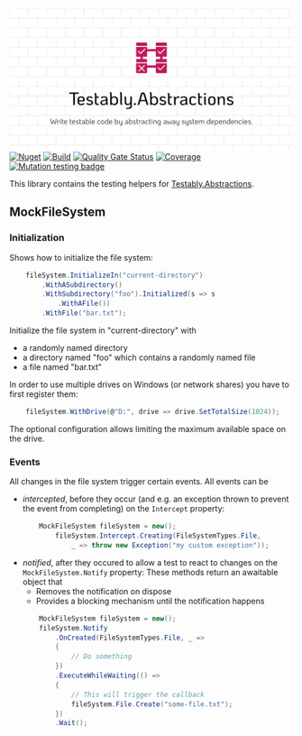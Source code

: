 ![Testably.Abstractions](https://raw.githubusercontent.com/Testably/Testably.Abstractions/main/Docs/Images/social-preview.png)
[![Nuget](https://img.shields.io/nuget/v/Testably.Abstractions.Testing)](https://www.nuget.org/packages/Testably.Abstractions.Testing)
[![Build](https://github.com/Testably/Testably.Abstractions/actions/workflows/build.yml/badge.svg)](https://github.com/Testably/Testably.Abstractions/actions/workflows/build.yml)
[![Quality Gate Status](https://sonarcloud.io/api/project_badges/measure?project=Testably_Testably.Abstractions&branch=main&metric=alert_status)](https://sonarcloud.io/summary/overall?id=Testably_Testably.Abstractions&branch=main)
[![Coverage](https://sonarcloud.io/api/project_badges/measure?project=Testably_Testably.Abstractions&branch=main&metric=coverage)](https://sonarcloud.io/summary/overall?id=Testably_Testably.Abstractions&branch=main)
[![Mutation testing badge](https://img.shields.io/endpoint?style=flat&url=https%3A%2F%2Fbadge-api.stryker-mutator.io%2Fgithub.com%2FTestably%2FTestably.Abstractions%2Fmain)](https://dashboard.stryker-mutator.io/reports/github.com/Testably/Testably.Abstractions/main)

This library contains the testing helpers for [Testably.Abstractions](../README.md).

## MockFileSystem

### Initialization
Shows how to initialize the file system:
```csharp
    fileSystem.InitializeIn("current-directory")
        .WithASubdirectory()
        .WithSubdirectory("foo").Initialized(s => s
            .WithAFile())
        .WithFile("bar.txt");
```
Initialize the file system in "current-directory" with
- a randomly named directory
- a directory named "foo" which contains a randomly named file
- a file named "bar.txt"

In order to use multiple drives on Windows (or network shares) you have to first register them:
```csharp
    fileSystem.WithDrive(@"D:", drive => drive.SetTotalSize(1024));
```
The optional configuration allows limiting the maximum available space on the drive.

### Events
All changes in the file system trigger certain events. All events can be
- _intercepted_, before they occur (and e.g. an exception thrown to prevent the event from completing) on the `Intercept` property:
  ```csharp
      MockFileSystem fileSystem = new();
          fileSystem.Intercept.Creating(FileSystemTypes.File,
              _ => throw new Exception("my custom exception"));
  ```
- _notified_, after they occured to allow a test to react to changes on the `MockFileSystem.Notify` property:
  These methods return an awaitable object that
  - Removes the notification on dispose
  - Provides a blocking mechanism until the notification happens
  ```csharp
      MockFileSystem fileSystem = new();
      fileSystem.Notify
          .OnCreated(FileSystemTypes.File, _ =>
          {
              // Do something
          })
          .ExecuteWhileWaiting(() =>
          {
              // This will trigger the callback
              fileSystem.File.Create("some-file.txt");
          })
          .Wait();
  ```